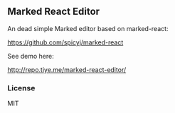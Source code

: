 
Marked React Editor
------

An dead simple Marked editor based on marked-react:

https://github.com/spicyj/marked-react

See demo here:

http://repo.tiye.me/marked-react-editor/

### License

MIT